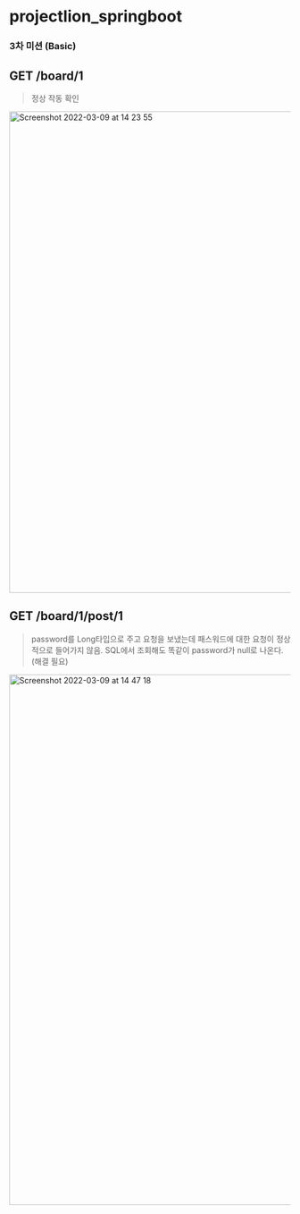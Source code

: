 # projectlion_springboot
### 3차 미션 (Basic)

## GET /board/1
> 정상 작동 확인

<img width="861" alt="Screenshot 2022-03-09 at 14 23 55" src="https://user-images.githubusercontent.com/98260324/157378377-27dcda7c-de40-439e-8ce6-d0f20d9dbd52.png">

## GET /board/1/post/1
> password를 Long타입으로 주고 요청을 보냈는데 패스워드에 대한 요청이 정상적으로 들어가지 않음.
> SQL에서 조회해도 똑같이 password가 null로 나온다. (해결 필요)
<img width="949" alt="Screenshot 2022-03-09 at 14 47 18" src="https://user-images.githubusercontent.com/98260324/157380415-7b033ebf-7111-4857-af1b-329d24041e69.png">
